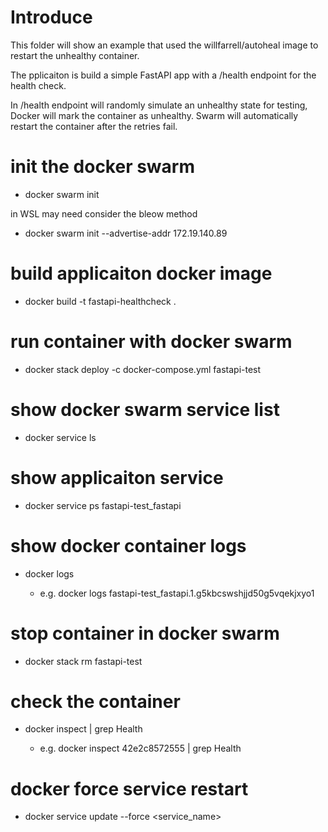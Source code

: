 # Introduce

This folder will show an example that used the willfarrell/autoheal image to restart the unhealthy container.

The pplicaiton is build a simple FastAPI app with a /health endpoint for the health check.

In /health endpoint will randomly simulate an unhealthy state for testing, Docker will mark the container as unhealthy.
Swarm will automatically restart the container after the retries fail.

# init the docker swarm

- docker swarm init

in WSL may need consider the bleow method

- docker swarm init --advertise-addr 172.19.140.89

# build applicaiton docker image

- docker build -t fastapi-healthcheck .

# run container with docker swarm

- docker stack deploy -c docker-compose.yml fastapi-test

# show docker swarm service list

- docker service ls

# show applicaiton service

- docker service ps fastapi-test_fastapi

# show docker container logs

- docker logs <container name>
    - e.g. docker logs fastapi-test_fastapi.1.g5kbcswshjjd50g5vqekjxyo1

# stop container in docker swarm

- docker stack rm fastapi-test

# check the container

 - docker inspect <container id> | grep Health
    - e.g. docker inspect 42e2c8572555 | grep Health

# docker force service restart

- docker service update --force <service_name>